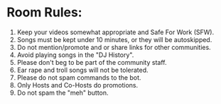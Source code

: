 Room Rules:
=========
<ol>
<li> Keep your videos somewhat appropriate and Safe For Work (SFW). </li>
<li> Songs must be kept under 10 minutes, or they will be autoskipped. </li>
<li> Do not mention/promote and or share links for other communities. </li>
<li> Avoid playing songs in the "DJ History". </li>
<li> Please don't beg to be part of the community staff. </li>
<li> Ear rape and troll songs will not be tolerated. </li>
<li> Please do not spam commands to the bot. </li>
<li> Only Hosts and Co-Hosts do promotions. </li>
<li> Do not spam the "meh" button. </li>
</ol>
